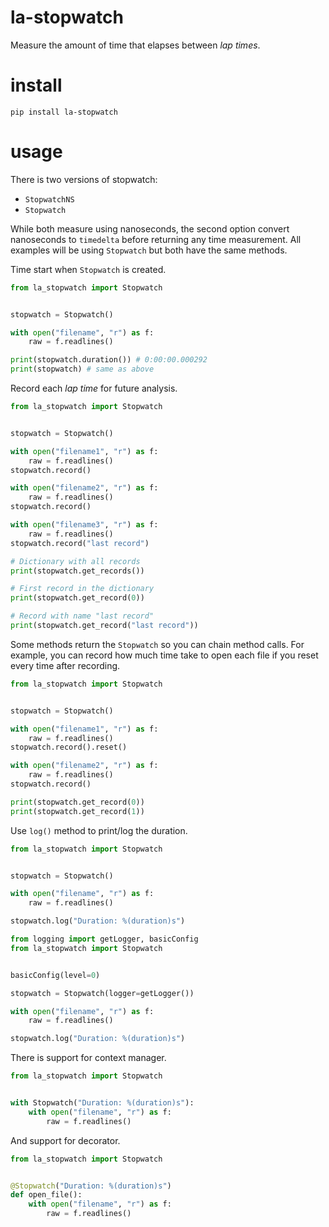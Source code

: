 # la-stopwatch
Measure the amount of time that elapses between *lap times*.  

# install
`pip install la-stopwatch`  

# usage
There is two versions of stopwatch:  
  - `StopwatchNS`
  - `Stopwatch`

While both measure using nanoseconds, the second option convert nanoseconds to `timedelta` before returning any time measurement. All examples will be using `Stopwatch` but both have the same methods.  

Time start when `Stopwatch` is created.  
```python
from la_stopwatch import Stopwatch


stopwatch = Stopwatch()

with open("filename", "r") as f:
    raw = f.readlines()

print(stopwatch.duration()) # 0:00:00.000292
print(stopwatch) # same as above
```

Record each *lap time* for future analysis.  
```python
from la_stopwatch import Stopwatch


stopwatch = Stopwatch()

with open("filename1", "r") as f:
    raw = f.readlines()
stopwatch.record()

with open("filename2", "r") as f:
    raw = f.readlines()
stopwatch.record()

with open("filename3", "r") as f:
    raw = f.readlines()
stopwatch.record("last record")

# Dictionary with all records
print(stopwatch.get_records())

# First record in the dictionary
print(stopwatch.get_record(0))

# Record with name "last record"
print(stopwatch.get_record("last record"))
```

Some methods return the `Stopwatch` so you can chain method calls. For example, you can record how much time take to open each file if you reset every time after recording.  
```python
from la_stopwatch import Stopwatch


stopwatch = Stopwatch()

with open("filename1", "r") as f:
    raw = f.readlines()
stopwatch.record().reset()

with open("filename2", "r") as f:
    raw = f.readlines()
stopwatch.record()

print(stopwatch.get_record(0))
print(stopwatch.get_record(1))
```

Use `log()` method to print/log the duration.  
```python
from la_stopwatch import Stopwatch


stopwatch = Stopwatch()

with open("filename", "r") as f:
    raw = f.readlines()

stopwatch.log("Duration: %(duration)s")
```

```python
from logging import getLogger, basicConfig
from la_stopwatch import Stopwatch


basicConfig(level=0)

stopwatch = Stopwatch(logger=getLogger())

with open("filename", "r") as f:
    raw = f.readlines()

stopwatch.log("Duration: %(duration)s")
```

There is support for context manager.  
```python
from la_stopwatch import Stopwatch


with Stopwatch("Duration: %(duration)s"):
    with open("filename", "r") as f:
        raw = f.readlines()
```

And support for decorator.  
```python
from la_stopwatch import Stopwatch


@Stopwatch("Duration: %(duration)s")
def open_file():
    with open("filename", "r") as f:
        raw = f.readlines()
```
